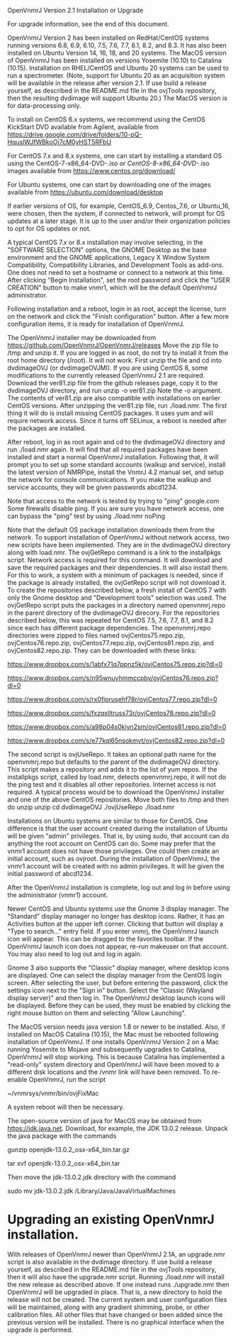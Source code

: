 
OpenVnmrJ Version 2.1 Installation or Upgrade

For upgrade information, see the end of this document.

OpenVnmrJ Version 2 has been installed on RedHat/CentOS systems running
versions 6.8, 6.9, 6.10, 7.5, 7.6, 7.7, 8.1, 8.2, and 8.3.
It has also been installed on Ubuntu Version 14, 16, 18, and 20 systems.
The MacOS version of OpenVnmrJ has been installed on versions Yosemite (10.10)
to Catalina (10.15). Installation on RHEL/CentOS and Ubuntu 20 systems
can be used to run a spectrometer. (Note, support for Ubuntu 20 as an
acquisition system will be available in the release after version 2.1.
If use build a release yourself, as described in the README.md file in
the ovjTools repository, then the resulting dvdimage will support Ubuntu 20.)
The MacOS version is for data-processing only.

To install on CentOS 6.x systems, we recommend using the CentOS KickStart
DVD available from Agilent, available from
https://drive.google.com/drive/folders/10-pQ-HquslWJfWBkoOj7cM0yHST5RFbU 

For CentOS 7.x and 8.x systems, one can start by installing a standard
OS using the CentOS-7-x86_64-DVD-*.iso or CentOS-8-x86_64-DVD-*.iso images
available from https://www.centos.org/download/

For Ubuntu systems, one can start by downloading one of the images available
from https://ubuntu.com/download/desktop

If earlier versions of OS, for example, CentOS_6.9, Centos_7.6, or
Ubuntu_16, were chosen, then the system, if connected to network, will
prompt for OS updates at a later stage.  It is up to the user and/or
their organization policies to opt for OS updates or not.

A typical CentOS 7.x or 8.x installation may involve selecting, in the
"SOFTWARE SELECTION" options, the GNOME Desktop as the base environment
and the GNOME applications, Legacy X Window System Compatibility,
Compatibility Libraries, and Development Tools as add-ons. One does
not need to set a hostname or connect to a network at this time.
After clicking "Begin Installation", set the root password and click
the "USER CREATION" button to make vnmr1, which will be the default
OpenVnmrJ administrator.

Following installation and a reboot, login in as root, accept the license,
turn on the network and click the "Finish configuration" button. After a
few more configuration items, it is ready for installation of OpenVnmrJ.

The OpenVnmrJ installer may be downloaded from
  https://github.com/OpenVnmrJ/OpenVnmrJ/releases
Move the zip file to /tmp and unzip it.  If you are logged in
as root, do not try to install it from the root home directory (/root). It will
not work. First unzip the file and cd into dvdimageOVJ (or dvdimageOVJMI).
If you are using CentOS 8, some modifications to the currently released
OpenVnmrJ 2.1 are required. Download the ver81.zip file from the github
releases page, copy it to the dvdimageOVJ directory, and run
  unzip -o ver81.zip
Note the -o argument. The contents of ver81.zip are also compatible with
installations on earlier CentOS versions. After unzipping the ver81.zip file,
run ./load.nmr.  The first thing it will do is install missing CentOS
packages. It uses yum and will require network access. Since it turns off
SELinux, a reboot is needed after the packages are installed.

After reboot, log in as root
again and cd to the dvdimageOVJ directory and run ./load.nmr again. It will
find that all required packages have been installed and start a normal
OpenVnmrJ installation. Following that, it will prompt you to set up
some standard accounts (walkup and service), install the latest version
of NMRPipe, install the VnmrJ 4.2 manual set, and setup the network for
console communications. If you make the walkup and service accounts, they
will be given passwords abcd1234.

Note that access to the network is tested by trying to "ping" google.com 
Some firewalls disable ping. If you are sure you have network access,
one can bypass the "ping" test by using
   ./load.nmr noPing

Note that the default OS package installation downloads them from the
network.  To support installation of OpenVnmrJ without network access, two
new scripts have been implemented. They are in the dvdimageOVJ directory
along with load.nmr. The ovjGetRepo command is a link to the installpkgs
script. Network access is required for this command. It will download
and save the required packages and their dependencies. It will also
install them. For this to work, a system with a minimum of packages is
needed, since if the package is already installed, the ovjGetRepo script
will not download it.  To create the repositories described below, a fresh
install of CentOS 7 with only the Gnome desktop and "Development tools"
selection was used. The ovjGetRepo script puts the packages in a directory
named openvnmrj.repo in the parent directory of the dvdimageOVJ direcory.
For the repositories described below, this was repeated for CentOS 7.5,
7.6, 7.7, 8.1, and 8.2 since each has different package dependencies.  The
openvnmrj.repo directories were zipped to files named ovjCentos75.repo.zip,
ovjCentos76.repo.zip, ovjCentos77.repo.zip, ovjCentos81.repo.zip, and
ovjCentos82.repo.zip.  They can be downloaded with these links:

   https://www.dropbox.com/s/1abfx71q7ppnz5k/ovjCentos75.repo.zip?dl=0

   https://www.dropbox.com/s/n95wnuyhmmccpby/ovjCentos76.repo.zip?dl=0

   https://www.dropbox.com/s/rx0fiprusehf78r/ovjCentos77.repo.zip?dl=0

   https://www.dropbox.com/s/fxzqxlltruss73r/ovjCentos78.repo.zip?dl=0

   https://www.dropbox.com/s/a98p04s0kiyn2sm/ovjCentos81.repo.zip?dl=0

   https://www.dropbox.com/s/e77kql65nsokmvt/ovjCentos82.repo.zip?dl=0

The second script is ovjUseRepo. It takes an optional path name for the
openvnmrj.repo but defaults to the parent of the dvdimageOVJ directory.
This script makes a repository and adds it to the list of yum repos.
If the installpkgs script, called by load.nmr, detects openvnmrj.repo,
it will not do the ping test and it disables all other repositories.
Internet access is not required. A typical process would be to download
the OpenVnmrJ installer and one of the above CentOS repositories. Move
both files to /tmp and then do
   unzip <OpenVnmrJ installer>
   unzip <CentOS repository>
   cd dvdimageOVJ
   ./ovjUseRepo
   ./load.nmr

Installations on Ubuntu systems are similar to those for CentOS.
One difference is that the user account created during the installation
of Ubuntu will be given "admin" privileges. That is, by using sudo,
that account can do anything the root account on CentOS can do.
Some may prefer that the vnmr1 account does not have those privileges.
One could then create an initial account, such as ovjroot.  During the
installation of OpenVnmrJ, the vnmr1 account will be created with no
admin privileges. It will be given the initial password of abcd1234.

After the OpenVnmrJ installation is complete, log out and log in before using
the administrator (vnmr1) account.

Newer CentOS and Ubuntu systems use the Gnome 3 display manager.
The "Standard" display manager no longer has desktop icons. Rather, it has
an Activities button at the upper left corner. Clicking that button will
display a "Type to search..." entry field. If you enter vnmrj, the
OpenVnmrJ launch icon will appear. This can be dragged to the favorites
toolbar. If the OpenVnmrJ launch icon does not appear, re-run makeuser on
that account. You may also need to log out and log in again.

Gnome 3 also supports the "Classic" display manager, where desktop icons
are displayed. One can select the display manager from the CentOS login screen.
After selecting the user, but before entering the password, click the settings
icon next to the "Sign in" button. Select the "Classic (Wayland display server)"
and then log in. The OpenVnmrJ desktop launch icons will be displayed. Before
they can be used, they must be enabled by clicking the right mouse button on
them and selecting "Allow Launching".


The MacOS version needs java version 1.8 or newer to be installed.
Also, if installed on MacOS Catalina (10.15), the Mac must be rebooted
following installation of OpenVnmrJ. If one installs OpenVnmrJ Version 2
on a Mac running Yosemite to Mojave and subsequently upgrades to Catalina,
OpenVnmrJ will stop working. This is because Catalina has implemented a
"read-only" system directory and OpenVnmrJ will have been moved to a different
disk locations and the /vnmr link will have been removed. To re-enable
OpenVnmrJ, run the script

  ~/vnmrsys/vnmr/bin/ovjFixMac

A system reboot will then be necessary.

The open-source version of java for MacOS may be obtained from https://jdk.java.net.
Download, for example, the JDK 13.0.2 release. Unpack the java package with the commands

  gunzip openjdk-13.0.2_osx-x64_bin.tar.gz

  tar xvf openjdk-13.0.2_osx-x64_bin.tar

Then move the jdk-13.0.2.jdk directory with the command

  sudo mv jdk-13.0.2.jdk /Library/Java/JavaVirtualMachines


Upgrading an existing OpenVnmrJ installation.
=============================================

With releases of OpenVnmrJ newer than OpenVnmrJ 2.1A, an upgrade.nmr script
is also available in the dvdimage directory. If use build a release yourself,
as described in the README.md file in the ovjTools repository, then it will
also have the upgrade.nmr script.  Running
  ./load.nmr
will install the new release as described above. If one instead runs
  ./upgrade.nmr
then OpenVnmrJ will be upgraded in place. That is, a new directory to hold
the release will not be created. The current system and user configuration
files will be maintained, along with any gradient shimming, probe, or
other calibration files. All other files that have changed or been added
since the previous version will be installed. There is no graphical
interface when the upgrade is performed.
